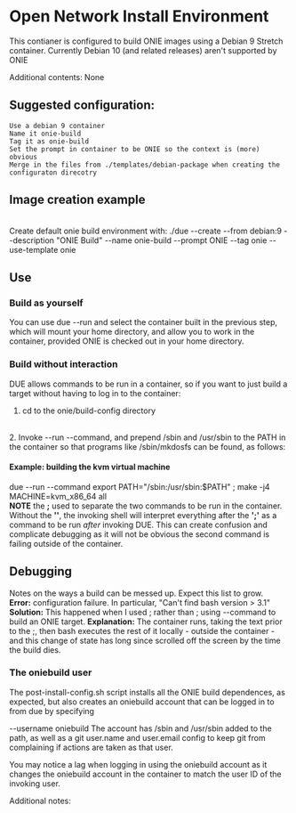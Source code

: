 # Open Network Install Environment

This contianer is configured to build ONIE images using
a Debian 9 Stretch container.
Currently Debian 10 (and related releases) aren't supported
by ONIE

Additional contents:
 None

## Suggested configuration:
	Use a debian 9 container 
	Name it onie-build
	Tag it as onie-build
	Set the prompt in container to be ONIE so the context is (more) obvious
	Merge in the files from ./templates/debian-package when creating the configuraton direcotry

## Image creation example
<br>
Create default onie build environment with: ./due --create --from debian:9  --description "ONIE Build" --name onie-build --prompt ONIE --tag onie --use-template onie

## Use


### Build as yourself

You can use due --run  and select the container built in the previous step, which will
mount your home directory, and allow you to work in the container, provided ONIE is checked out in your home directory.

### Build without interaction
DUE allows commands to be run in a container, so if you want to just build a target
without having to log in to the container:
<br>
1. cd to the onie/build-config directory
<br>
2. Invoke --run --command, and prepend /sbin and /usr/sbin to the PATH in the container so that programs like /sbin/mkdosfs can be found, as follows:

#### Example: building the kvm virtual machine
due --run --command export PATH="/sbin:/usr/sbin:\$PATH" \;  make -j4 MACHINE=kvm\_x86\_64 all
<br>
**NOTE** the **\;** used to separate the two commands to be run in the container. Without the **'\'**,
the invoking shell will interpret everything after the **';'** as a command to be run _after_ invoking DUE.
This can create confusion and complicate debugging as it will not be obvious the second command is failing outside of the container.

## Debugging

Notes on the ways a build can be messed up. Expect this list to grow.
<br>
**Error:**     configuration failure. In particular, "Can't find bash version > 3.1"
**Solution:**  This happened when I used ; rather than \; using --command to build an ONIE target. 
**Explanation:** The container runs, taking the text prior to the ;, then bash executes the rest of it locally - outside the container - and this change of state has long since scrolled off the screen by the time the build dies.
<br>

### The oniebuild user
The post-install-config.sh script installs all the ONIE build
dependences, as expected, but also creates an oniebuild account
that can be logged in to from due by specifying

--username oniebuild
The account has /sbin and /usr/sbin added to the path, as well as
a git user.name and user.email config to keep git from complaining
if actions are taken as that user.

You may notice a lag when logging in using the oniebuild account as
it changes the oniebuild account in the container to match the user ID
of the invoking user.


Additional notes:


